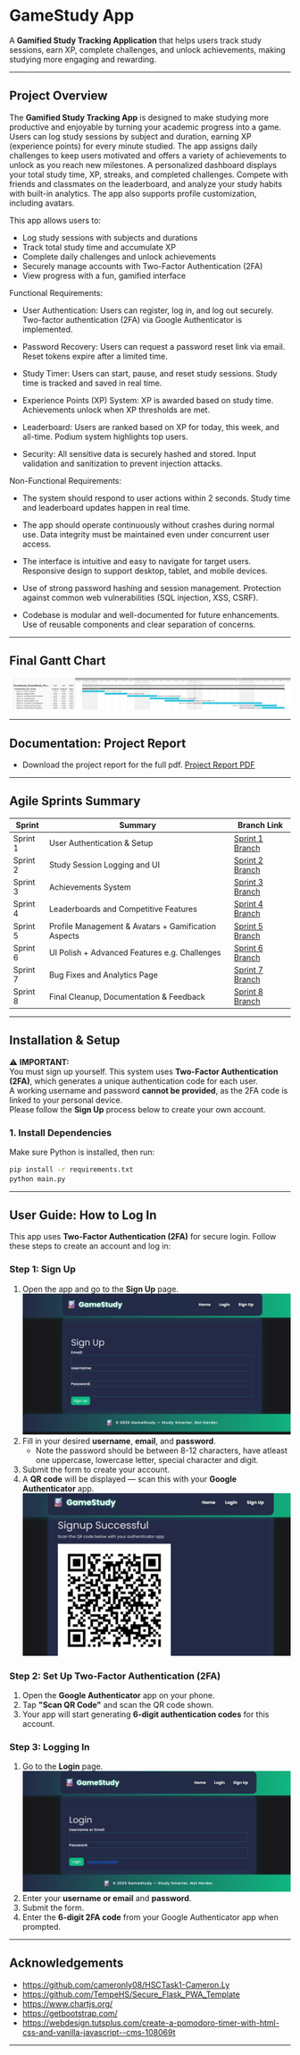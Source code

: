 # GameStudy App

A **Gamified Study Tracking Application** that helps users track study sessions, earn XP, complete challenges, and unlock achievements, making studying more engaging and rewarding.

---

## Project Overview

The **Gamified Study Tracking App** is designed to make studying more productive and enjoyable by turning your academic progress into a game. Users can log study sessions by subject and duration, earning XP (experience points) for every minute studied. The app assigns daily challenges to keep users motivated and offers a variety of achievements to unlock as you reach new milestones.
A personalized dashboard displays your total study time, XP, streaks, and completed challenges. Compete with friends and classmates on the leaderboard, and analyze your study habits with built-in analytics. The app also supports profile customization, including avatars.

This app allows users to:
- Log study sessions with subjects and durations  
- Track total study time and accumulate XP  
- Complete daily challenges and unlock achievements  
- Securely manage accounts with Two-Factor Authentication (2FA)  
- View progress with a fun, gamified interface

Functional Requirements:
- User Authentication: Users can register, log in, and log out securely. Two-factor authentication (2FA) via Google Authenticator is implemented.

- Password Recovery: Users can request a password reset link via email. Reset tokens expire after a limited time.

- Study Timer: Users can start, pause, and reset study sessions. Study time is tracked and saved in real time.

- Experience Points (XP) System: XP is awarded based on study time. Achievements unlock when XP thresholds are met.

- Leaderboard: Users are ranked based on XP for today, this week, and all-time. Podium system highlights top users.

- Security: All sensitive data is securely hashed and stored. Input validation and sanitization to prevent injection attacks.

Non-Functional Requirements:
- The system should respond to user actions within 2 seconds. Study time and leaderboard updates happen in real time.

- The app should operate continuously without crashes during normal use. Data integrity must be maintained even under concurrent user access.

- The interface is intuitive and easy to navigate for target users. Responsive design to support desktop, tablet, and mobile devices.

- Use of strong password hashing and session management. Protection against common web vulnerabilities (SQL injection, XSS, CSRF).

- Codebase is modular and well-documented for future enhancements. Use of reusable components and clear separation of concerns.
---

## Final Gantt Chart

![Final Gantt Chart](static/images/finalgantt.png)

---

## Documentation: Project Report 
- Download the project report for the full pdf.
[Project Report PDF](documentation/GameStudy_Report.pdf)
---

## Agile Sprints Summary

| Sprint   | Summary                                   | Branch Link                          |
| -------- | ----------------------------------------- | ------------------------------------- |
| Sprint 1 | User Authentication & Setup                 | [Sprint 1 Branch](https://github.com/TempeHS/2025SE-Cameron.L-Major/tree/sprint-1)            |
| Sprint 2 | Study Session Logging and UI                     | [Sprint 2 Branch](https://github.com/TempeHS/2025SE-Cameron.L-Major/tree/sprint-2)   |
| Sprint 3 | Achievements System                | [Sprint 3 Branch](https://github.com/TempeHS/2025SE-Cameron.L-Major/tree/sprint-3)      |
| Sprint 4 | Leaderboards and Competitive Features          | [Sprint 4 Branch](https://github.com/TempeHS/2025SE-Cameron.L-Major/tree/sprint-4)    |
| Sprint 5 | Profile Management & Avatars + Gamification Aspects         | [Sprint 5 Branch](https://github.com/TempeHS/2025SE-Cameron.L-Major/tree/sprint-5)         |
| Sprint 6 | UI Polish + Advanced Features e.g. Challenges               | [Sprint 6 Branch](https://github.com/TempeHS/2025SE-Cameron.L-Major/tree/sprint-6)       |
| Sprint 7 | Bug Fixes and Analytics Page          | [Sprint 7 Branch](https://github.com/TempeHS/2025SE-Cameron.L-Major/tree/sprint-7)        |
| Sprint 8 | Final Cleanup, Documentation & Feedback   | [Sprint 8 Branch](https://github.com/TempeHS/2025SE-Cameron.L-Major/tree/sprint-8)           |

---

## Installation & Setup

⚠️ **IMPORTANT:**  
You must sign up yourself. This system uses **Two-Factor Authentication (2FA)**, which generates a unique authentication code for each user.  
A working username and password **cannot be provided**, as the 2FA code is linked to your personal device.  
Please follow the **Sign Up** process below to create your own account.

### 1. Install Dependencies

Make sure Python is installed, then run:

```bash
pip install -r requirements.txt
python main.py
```

---

## User Guide: How to Log In

This app uses **Two-Factor Authentication (2FA)** for secure login. Follow these steps to create an account and log in:

### Step 1: Sign Up

1. Open the app and go to the **Sign Up** page.  
   ![Sign Up Page](static/images/signup.png)
2. Fill in your desired **username**, **email**, and **password**.
   - Note the password should be between 8-12 characters, have atleast one uppercase, lowercase letter, special character and digit. 
3. Submit the form to create your account.  
4. A **QR code** will be displayed — scan this with your **Google Authenticator** app.
   ![QR Code Example](static/images/qr_code_example.png)

### Step 2: Set Up Two-Factor Authentication (2FA)

1. Open the **Google Authenticator** app on your phone.  
2. Tap **"Scan QR Code"** and scan the QR code shown.  
3. Your app will start generating **6-digit authentication codes** for this account.

### Step 3: Logging In

1. Go to the **Login** page.  
   ![Login Page](static/images/login.png)
2. Enter your **username or email** and **password**.  
3. Submit the form.  
4. Enter the **6-digit 2FA code** from your Google Authenticator app when prompted.

---

## Acknowledgements
- https://github.com/cameronly08/HSCTask1-Cameron.Ly
- https://github.com/TempeHS/Secure_Flask_PWA_Template
- https://www.chartjs.org/
- https://getbootstrap.com/
- https://webdesign.tutsplus.com/create-a-pomodoro-timer-with-html-css-and-vanilla-javascript--cms-108069t

---


